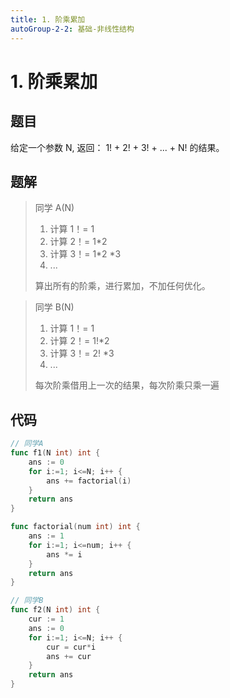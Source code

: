 ```yaml
---
title: 1. 阶乘累加
autoGroup-2-2: 基础-非线性结构
---
```


# 1. 阶乘累加

## 题目

给定一个参数 N, 返回： 1! + 2! + 3! + ... + N! 的结果。

## 题解

> 同学 A(N)
>
> 1. 计算 1！= 1
> 2. 计算 2！= 1*2
> 3. 计算 3！= 1*2 *3
> 4. ...
>
> 算出所有的阶乘，进行累加，不加任何优化。

> 同学 B(N)
>
> 1. 计算 1！= 1
> 2. 计算 2！= 1!*2
> 3. 计算 3！= 2! *3
> 4. ...
>
> 每次阶乘借用上一次的结果，每次阶乘只乘一遍

## 代码

```go
// 同学A
func f1(N int) int {
	ans := 0
	for i:=1; i<=N; i++ {
		ans += factorial(i)
	}
	return ans
}

func factorial(num int) int {
	ans := 1
	for i:=1; i<=num; i++ {
		ans *= i
	}
	return ans
}

// 同学B
func f2(N int) int {
	cur := 1
	ans := 0
	for i:=1; i<=N; i++ {
		cur = cur*i
		ans += cur
	}
	return ans
}
```

